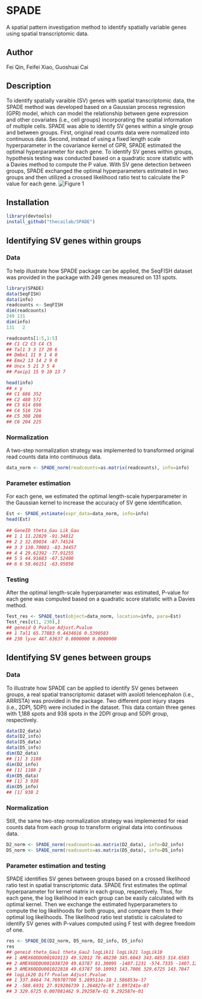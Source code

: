 # SPADE
A spatial pattern investigation method to identify spatially variable genes using spatial transcriptomic data.

## Author
Fei Qin, Feifei Xiao, Guoshuai Cai

## Description
To identify spatially varaible (SV) genes with spatial transcriptomic data, the SPADE method was developed based on a Gaussian process regression (GPR) model, which can model the relationship between gene expression and other covariates (i.e., cell groups) incorporating the spatial information of multiple cells. SPADE was able to identify SV genes within a single group and between groups. First, original read counts data were normalized into continuous data. Second, instead of using a fixed length scale hyperparameter in the covariance kernel of GPR, SPADE estimated the optimal hyperparameter for each gene. To identify SV genes within groups, hypothesis testing was conducted based on a quadratic score statistic with a Davies method to compute the P value. With SV gene detection between groups, SPADE exchanged the optimal hyperparameters estimated in two groups and then utilized a crossed likelihood ratio test to calculate the P value for each gene. 
![Figure 1](https://user-images.githubusercontent.com/68352557/234379105-0d4b88f1-0bf0-4525-9244-610b6cabcc6d.png)

## Installation
```r
library(devtools)
install_github("thecailab/SPADE")
```

## Identifying SV genes within groups
### Data
To help illustrate how SPADE package can be applied, the SeqFISH dataset was provided in the package with 249 genes measured on 131 spots.
```r
library(SPADE)
data(SeqFISH)
data(info)
readcounts <- SeqFISH
dim(readcounts)
249 131
dim(info)
131   2

readcounts[1:5,1:5]
## C1 C2 C3 C4 C5
## Tal1 3 3 17 20 6
## Dmbx1 11 9 1 4 0
## Emx2 13 14 2 9 0
## Uncx 5 21 3 5 4
## Paxip1 15 9 10 13 7

head(info)
## x y
## C1 686 352
## C2 488 572
## C3 614 698
## C4 516 726
## C5 308 208
## C6 204 225
```
### Normalization
A two-step normalization strategy was implemented to transformed original read counts data into continuous data.
```r
data_norm <- SPADE_norm(readcounts=as.matrix(readcounts), info=info)
```
### Parameter estimation
For each gene, we estimated the optimal length-scale hyperparameter in the Gaussian kernel to increase the accuracy of SV gene identification.
```r
Est <- SPADE_estimate(expr_data=data_norm, info=info)
head(Est)
 
## GeneID theta_Gau Lik_Gau
## 1 1 11.22829 -91.34812
## 2 2 32.89034 -87.74524
## 3 3 130.70081 -83.34457
## 4 4 29.62392 -77.91255
## 5 5 44.91683 -67.52400
## 6 6 58.66151 -63.95050
```
### Testing
After the optimal length-scale hyperparameter was estimated, P-value for each gene was computed based on a quadratic score statistic with a Davies method.
```r
Test_res <- SPADE_test(object=data_norm, location=info, para=Est)
Test_res[c(1, 230),]
## geneid Q Pvalue Adjust.Pvalue
## 1 Tal1 65.77883 0.4434016 0.5390583
## 230 lyve 487.63637 0.0000000 0.0000000
```

## Identifying SV genes between groups
### Data
To illustrate how SPADE can be applied to identify SV genes between groups, a real spatial transcriptomic dataset with axolotl telencephalon (i.e., ARRISTA) was provided in the package. Two different post injury stages (i.e., 2DPI, 5DPI) were included in the dataset. This data contain three genes with 1,188 spots and 938 spots in the 2DPI group and 5DPI group, respectively.
```r
data(D2_data)
data(D2_info)
data(D5_data)
data(D5_info)
dim(D2_data)
## [1] 3 1188
dim(D2_info)
## [1] 1188 2
dim(D5_data)
## [1] 3 938
dim(D5_info)
## [1] 938 2
```
### Normalization
Still, the same two-step normalization strategy was implemented for read counts data from each group to transform original data into continuous data.
```r
D2_norm <- SPADE_norm(readcounts=as.matrix(D2_data), info=D2_info)
D5_norm <- SPADE_norm(readcounts=as.matrix(D5_data), info=D5_info)
```
### Parameter estimation and testing
SPADE identifies SV genes between groups based on a crossed likelihood ratio test in spatial transcriptomic data. SPADE first estimates the optimal hyperparameter for kernel matrix in each group, respectively. Thus, for each gene, the log likelihood in each group can be easily calculated with its optimal kernel. Then we exchange the estimated hyperparameters to compute the log likelihoods for both groups, and compare them to their optimal log likelihoods. The likelihood ratio test statistic is calculated to identify SV genes with P-values computed using F test with degree freedom of one.
```r
res <- SPADE_DE(D2_norm, D5_norm, D2_info, D5_info)
res
## geneid theta_Gau1 theta_Gau2 logLik11 logLik21 logLik10
## 1 AMEX60DDU001010113 49.52012 70.40230 345.6043 343.4853 314.6583
## 2 AMEX60DDU001038720 49.63787 81.30095 -1407.1231 -574.7335 -1407.1231
## 3 AMEX60DDU001022818 49.63787 50.10993 143.7086 329.6725 143.7047
## logLik20 Diff Pvalue Adjust.Pvalue
## 1 337.0464 74.769707700 5.289511e-18 1.586853e-17
## 2 -588.6931 27.919286739 1.264827e-07 1.897241e-07
## 3 329.6725 0.007881462 9.292587e-01 9.292587e-01
```
